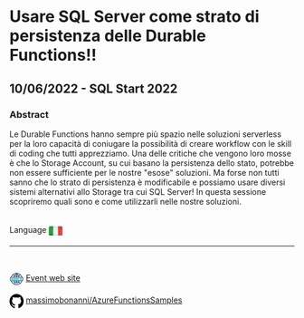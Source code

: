 # Usare SQL Server come strato di persistenza delle Durable Functions!!
## 10/06/2022 - SQL Start 2022
### Abstract
Le Durable Functions hanno sempre più spazio nelle soluzioni serverless per la loro capacità di coniugare la possibilità di creare workflow con le skill di coding che tutti apprezziamo. Una delle critiche che vengono loro mosse è che lo Storage Account, su cui basano la persistenza dello stato, potrebbe non essere sufficiente per le nostre "esose" soluzioni. Ma forse non tutti sanno che lo strato di persistenza è modificabile e possiamo usare diversi sistemi alternativi allo Storage tra cui SQL Server! In questa sessione scopriremo quali sono e come utilizzarli nelle nostre soluzioni.

<br/>
Language <img width="25" src="https://raw.githubusercontent.com/massimobonanni/massimobonanni/master/images/flagitaly.svg" style="vertical-align:middle">

<br/>

---

<br/>
<p>
<img width="25" src="https://raw.githubusercontent.com/massimobonanni/massimobonanni/master/images/eventwebsite.svg" style="vertical-align:middle"> 
<a href="https://www.sqlstart.it/2022/Speakers/Massimo-Bonanni">Event web site</a>
</p>

<p>
<img width="25" src="https://raw.githubusercontent.com/massimobonanni/massimobonanni/master/images/github.svg" style="vertical-align:middle"> 
<a href="https://github.com/massimobonanni/AzureFunctionsSamples" target="_blank">massimobonanni/AzureFunctionsSamples
</a>
</p>


